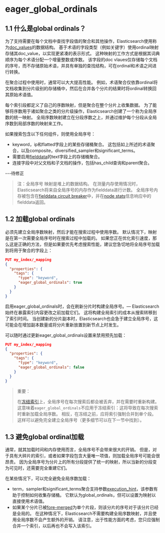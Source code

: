 # eager_global_ordinals

## 1.1 什么是global ordinals？

为了支持需要在每个文档中查找字段值的聚合和其他操作，Elasticsearch使用称为[doc_values](https://www.elastic.co/guide/en/elasticsearch/reference/7.6/doc-values.html)的数据结构。 基于术语的字段类型（例如关键字）使用ordinal映射存储其doc_value，以实现更紧凑的表示形式。 这种映射的工作方式是根据其词典顺序为每个术语分配一个增量整数或序数。 该字段的doc vlaues仅存储每个文档的序号，而不存储原始术语，并具有单独的查找结构，可在ordinal和术语之间进行转换。

在聚合过程中使用时，通常可以大大提高性能。 例如，术语聚合仅依靠ordinal将文档收集到分片级别的存储桶中，然后在合并各个分片的结果时将ordinal转换回其原始术语值。

每个索引段都定义了自己的序数映射，但是聚合在整个分片上收集数据。 为了能够将序数用于诸如聚合之类的分片级操作，Elasticsearch创建了一个称为全局序数的统一映射。 全局序数映射建立在分段序数之上，并通过维护每个分段从全局序数到局部序数的映射来工作。

如果搜索包含以下任何组件，则使用全局序号：

- keyword，ip和flatted字段上的某些存储桶聚合。 这包括如上所述的术语聚合，以及composite，diversified_sampler和significant_terms。
- 需要启用[fielddata](https://www.elastic.co/guide/en/elasticsearch/reference/7.6/fielddata.html)的text字段上的存储桶聚合。
- 连接字段中对父文档和子文档的操作，包括has_child查询和parent聚合。

---待修正

> 注：全局序号 映射是堆上的数据结构。 在测量内存使用情况时，Elasticsearch将来自全局序号的内存作为fielddata进行计数。 全局序号内存被包含在[fielddata circuit breaker](https://www.elastic.co/guide/en/elasticsearch/reference/7.6/circuit-breaker.html#fielddata-circuit-breaker)中，并在[node stats](https://www.elastic.co/guide/en/elasticsearch/reference/7.6/cluster-nodes-stats.html)信息响应中的fielddata返回。



## 1.2 加载global ordinals

必须先建立全局序数映射，然后才能在搜索过程中使用序数。 默认情况下，映射是在第一次需要全局序号时在搜索过程中加载的。 如果您正在优化索引速度，那么这是正确的方法，但是如果要优先考虑搜索性能，建议您急切地将全局序号加载到将用于聚合的字段上：

```json
PUT my_index/_mapping
{
  "properties": {
    "tags": {
      "type": "keyword",
      "eager_global_ordinals": true
    }
  }
}
```

启用eager_global_ordinals时，会在刷新分片时构建全局序号。— Elasticsearch始终在暴露索引内容更改之前加载它们。 这将构建全局索引的成本从搜索转移到了索引时间。 当创建新的分片副本时，Elasticsearch也会急于建立全局序号，这可能会在增加副本数量或将分片重新放置到新节点上时发生。

可以随时通过更新eager_global_ordinals设置来禁用预先加载：

```json
PUT my_index/_mapping
{
  "properties": {
    "tags": {
      "type": "keyword",
      "eager_global_ordinals": false
    }
  }
}
```

> 重要：
>
> 在[冻结索引](https://www.elastic.co/guide/en/elasticsearch/reference/current/frozen-indices.html)上，全局序号在每次搜索后都会被丢弃，并在需要时重新构建。 这意味着`eager_global_ordinals`不应用于冻结索引：这将导致在每次搜索时重新加载全局序数。 相反，在冻结之前，应将索引强制合并到单个段。 这样可以避免完全建立全局序号（更多细节可以在下一节中找到）。



## 1.3 避免global ordinal加载

通常，就其加载时间和内存使用而言，全局序号不会带来很大的开销。 但是，对于具有大碎片的索引，或者如果字段包含大量唯一项值，则加载全局序号可能会很昂贵。 因为全局序号为分片上的所有分段提供了统一的映射，所以当新的分段变为可见时，还需要完全重建它们。

在某些情况下，可以完全避免全局序数加载：

- term，sampler和significant_terms聚合支持参数[execution_hint](https://www.elastic.co/guide/en/elasticsearch/reference/current/search-aggregations-bucket-terms-aggregation.html#search-aggregations-bucket-terms-aggregation-execution-hint)，该参数有助于控制如何收集存储桶。 它默认为global_ordinals，但可以设置为映射以直接使用术语值。
- 如果某个分片已被[fore-merged](https://www.elastic.co/guide/en/elasticsearch/reference/current/indices-forcemerge.html)为单个片段，则该分片的序号对于该分片已经是全局的。 在这种情况下，Elasticsearch不需要构建全局序数映射，并且使用全局序数不会产生额外的开销。 请注意，出于性能方面的考虑，您只应强制合并一个索引，以后再也不会写入该索引。


